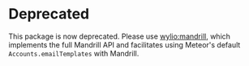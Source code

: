 # Deprecated

This package is now deprecated. Please use [wylio:mandrill](https://github.com/Wylio/meteor-mandrill/), which implements the full Mandrill API and facilitates using Meteor's default `Accounts.emailTemplates` with Mandrill.
